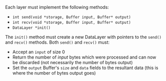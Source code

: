 Each layer must implement the following methods:
* `int send(void *storage, Buffer input, Buffer* output)`
* `int recv(void *storage, Buffer input, Buffer* output)`
* `DataLayer *init()`

The `init()` method must create a new DataLayer with pointers to the `send()` and `recv()` methods.
Both `send()` and `recv()` must:
* Accept an `input` of size 0
* Return the number of *input* bytes which were processed and can now be discarded (not necessarily the number of bytes output)
* Set the `output` Buffer's `size` and `data` fields to the resultant data (this is where the number of bytes output goes)